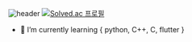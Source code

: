 
![header](https://capsule-render.vercel.app/api?type=transparent&text=Welcome_to_Jisu_github&animation=fadeIn&fontSize=40&animation=fadeIn&fontColor=F67280)
[![Solved.ac
프로필](http://mazassumnida.wtf/api/v2/generate_badge?boj=wltnjeon0119)](https://solved.ac/wltnjeon0119)



- 🌱 I’m currently learning { python, C++, C, flutter }
<!-- - 🤔 I’m looking for help with ...
- 💬 Ask me about ...
- 📫 How to reach me: ...
- 😄 Pronouns: ...
- ⚡ Fun fact: ...
-->
